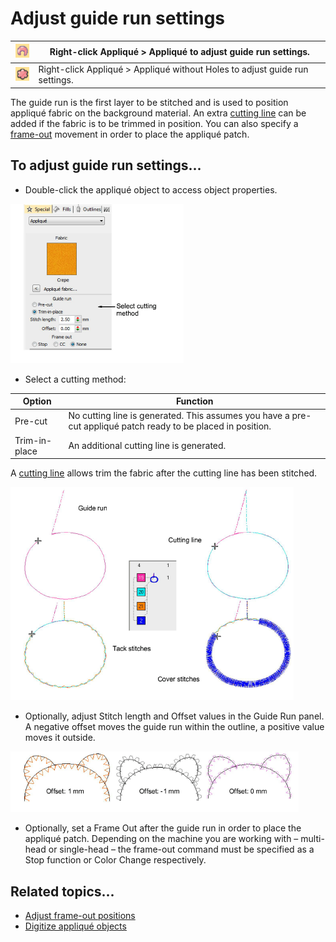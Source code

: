 # Adjust guide run settings

| ![Applique00033.png](assets/Applique00033.png)                         | Right-click Appliqué > Appliqué to adjust guide run settings.               |
| ---------------------------------------------------------------------- | --------------------------------------------------------------------------- |
| ![AppliqueWithoutHoles00034.png](assets/AppliqueWithoutHoles00034.png) | Right-click Appliqué > Appliqué without Holes to adjust guide run settings. |

The guide run is the first layer to be stitched and is used to position appliqué fabric on the background material. An extra [cutting line](../../glossary/glossary) can be added if the fabric is to be trimmed in position. You can also specify a [frame-out](../../glossary/glossary) movement in order to place the appliqué patch.

## To adjust guide run settings...

- Double-click the appliqué object to access object properties.

![applique00035.png](assets/applique00035.png)

- Select a cutting method:

| Option        | Function                                                                                                     |
| ------------- | ------------------------------------------------------------------------------------------------------------ |
| Pre-cut       | No cutting line is generated. This assumes you have a pre-cut appliqué patch ready to be placed in position. |
| Trim-in-place | An additional cutting line is generated.                                                                     |

A [cutting line](../../glossary/glossary) allows trim the fabric after the cutting line has been stitched.

![applique00038.png](assets/applique00038.png)

- Optionally, adjust Stitch length and Offset values in the Guide Run panel. A negative offset moves the guide run within the outline, a positive value moves it outside.

![applique00041.png](assets/applique00041.png)

- Optionally, set a Frame Out after the guide run in order to place the appliqué patch. Depending on the machine you are working with – multi-head or single-head – the frame-out command must be specified as a Stop function or Color Change respectively.

## Related topics...

- [Adjust frame-out positions](Adjust_frame-out_positions)
- [Digitize appliqué objects](Digitize_appliqué_objects)
